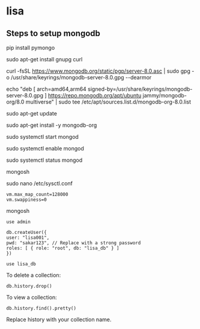 # lisa


## Steps to setup mongodb

pip install pymongo

sudo apt-get install gnupg curl

curl -fsSL https://www.mongodb.org/static/pgp/server-8.0.asc |    sudo gpg -o /usr/share/keyrings/mongodb-server-8.0.gpg    --dearmor

echo "deb [ arch=amd64,arm64 signed-by=/usr/share/keyrings/mongodb-server-8.0.gpg ] https://repo.mongodb.org/apt/ubuntu jammy/mongodb-org/8.0 multiverse" | sudo tee /etc/apt/sources.list.d/mongodb-org-8.0.list

sudo apt-get update

sudo apt-get install -y mongodb-org

sudo systemctl start mongod

sudo systemctl enable mongod

sudo systemctl status mongod

mongosh

sudo nano /etc/sysctl.conf

    vm.max_map_count=128000
    vm.swappiness=0

mongosh

    use admin

    db.createUser({
    user: "lisa001",
    pwd: "sakar123", // Replace with a strong password
    roles: [ { role: "root", db: "lisa_db" } ]
    })

    use lisa_db

To delete a collection:

    db.history.drop()

To view a collection:

    db.history.find().pretty()

Replace history with your collection name.